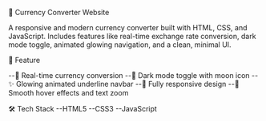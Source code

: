 💱 Currency Converter Website

A responsive and modern currency converter built with HTML, CSS, and JavaScript. Includes features like real-time exchange rate conversion, dark mode toggle, animated glowing navigation, and a clean, minimal UI.

🚀 Feature

--🔄 Real-time currency conversion
--🌙 Dark mode toggle with moon icon
--✨ Glowing animated underline navbar
--📱 Fully responsive design
--🧠 Smooth hover effects and text zoom


🛠 Tech Stack
--HTML5
--CSS3
--JavaScript 

